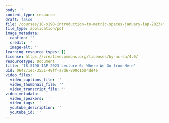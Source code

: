 ```yaml
---
body: ''
content_type: resource
draft: false
file: /courses/18-s190-introduction-to-metric-spaces-january-iap-2023/mit18_s190iap23_lec6.pdf
file_type: application/pdf
image_metadata:
  caption: ''
  credit: ''
  image-alt: ''
learning_resource_types: []
license: https://creativecommons.org/licenses/by-nc-sa/4.0/
resourcetype: Document
title: '18.S190 IAP 2023 Lecture 6: Where We Go from Here'
uid: 064271ec-3551-48ff-a7d6-800c1ba4dd4e
video_files:
  video_captions_file: ''
  video_thumbnail_file: ''
  video_transcript_file: ''
video_metadata:
  video_speakers: ''
  video_tags: ''
  youtube_description: ''
  youtube_id: ''
---
```

